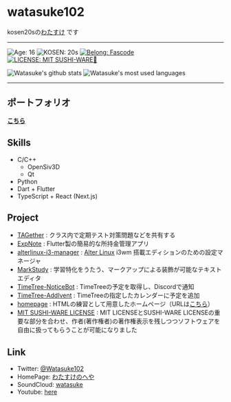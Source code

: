 # watasuke102
kosen20sの[わたすけ](https://twitter.com/Watasuke102) です

---

![Age: 16](https://img.shields.io/badge/Age-16-orange?style=for-the-badge)
![KOSEN: 20s](https://img.shields.io/badge/KOSEN-20s-green?style=for-the-badge)
[![Belong: Fascode](https://img.shields.io/badge/Belongs-Fascode-blue?style=for-the-badge)](https://fascode.net/en/)
[![LICENSE: MIT SUSHI-WARE🍣](https://watasuke.tk/pic/MIT-SUSHI-WARE.svg)](https://github.com/watasuke102/mit-sushi-ware)  

![Watasuke's github stats](https://github-readme-stats.vercel.app/api?username=watasuke102&count_private=true&show_icons=true&theme=tokyonight)
![Watasuke's most used languages](https://github-readme-stats.vercel.app/api/top-langs/?username=watasuke102&layout=compact&theme=tokyonight)

---

## ポートフォリオ
**[こちら](https://watasuke.tk/portfolio)**

## Skills 
  - C/C++
    - OpenSiv3D
    - Qt
  - Python
  - Dart + Flutter
  - TypeScript + React (Next.js)

## Project
  - [TAGether](https://github.com/watasuke102/TAGether) : クラス内で定期テスト対策問題などを共有する
  - [ExpNote](https://github.com/watasuke102/ExpNote) : Flutter製の簡易的な所持金管理アプリ
  - [alterlinux-i3-manager](https://github.com/FascodeNet/alterlinux-i3-manager) : [Alter Linux](https://fascode.net/projects/linux/alter/) i3wm 搭載エディションのための設定マネージャ
  - [MarkStudy](https://github.com/watasuke102/MarkStudy) : 学習特化をうたう、マークアップによる装飾が可能なテキストエディタ  
  - [TimeTree-NoticeBot](https://github.com/watasuke102/TimeTree-NoticeBot) : TimeTreeの予定を取得し、Discordで通知  
  - [TimeTree-AddIvent](https://github.com/watasuke102/TimeTree-AddIvent) : TimeTreeの指定したカレンダーに予定を追加  
  - [homepage](https://github.com/watasuke102/homepage) : HTMLの練習として用意したホームページ（URLは[こちら](https://watasuke.tk)）  
  - [MIT SUSHI-WARE LICENSE](https://github.com/watasuke102/mit-sushi-ware) : MIT LICENSEとSUSHI-WARE LICENSEの重要な部分を合わせ、作者(著作権者)の著作権表示を残しつつソフトウェアを自由に扱ってもらうことが可能になりました
  
## Link
  - Twitter: [@Watasuke102](https://twitter.com/Watasuke102)  
  - HomePage: [わたすけのへや](http://menster.wp.xdomain.jp)  
  - SoundCloud: [watasuke](https://soundcloud.com/watasuke)  
  - Youtube: [here](https://www.youtube.com/channel/UCAX7m91OThALVORxdyKEhNA)
